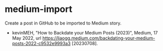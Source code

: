 # medium-import
Create a post in GitHub to be imported to Medium story.

+ kevinMEH, "How to Backdate your Medium Posts (2023)", Medium, 17 May 2022, url https://liaogg.medium.com/backdating-your-medium-posts-2022-c9532e9993a3 [20230708].
